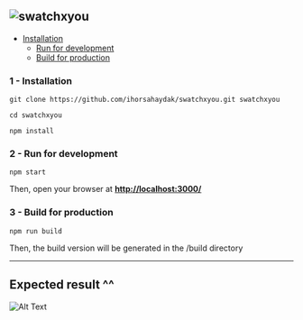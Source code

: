 ![swatchxyou](https://shop.swatch.com/skin/frontend/enterprise/Swatch/images/swatchxyou/sXy_logo.png)
---


- [Installation](#1-installation)
  - [Run for development](#11-run-for-development)
  - [Build for production](#12-build-for-production)

### 1 - Installation
```
git clone https://github.com/ihorsahaydak/swatchxyou.git swatchxyou
```
```
cd swatchxyou
```
```
npm install
```

### 2 - Run for development
```
npm start
```
Then, open your browser at **[http://localhost:3000/](http://localhost:3000/)**

### 3 - Build for production
```
npm run build
```
Then, the build version will be generated in the /build directory

---
## Expected result ^^

![Alt Text](https://media.giphy.com/media/2sbNqdD7WVwZwo36j8/giphy.gif)
